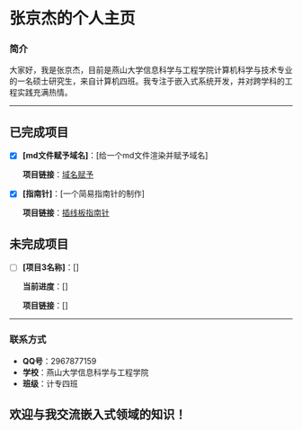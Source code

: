 # 张京杰的个人主页

### 简介

大家好，我是张京杰，目前是燕山大学信息科学与工程学院计算机科学与技术专业的一名硕士研究生，来自计算机四班。我专注于嵌入式系统开发，并对跨学科的工程实践充满热情。

---

## 已完成项目

- [X] **[md文件赋予域名]**：[给一个md文件渲染并赋予域名]

   **项目链接**：[域名赋予](https://tgoe-1.github.io/buildamdweb/)

- [X] **[指南针]**：[一个简易指南针的制作]
      
   **项目链接**：[插线板指南针](https://tgoe-1.github.io/yanbo/)

## 未完成项目

- [ ] **[项目3名称]**：[]

   **当前进度**：[]

   **项目链接**：[]


---

### 联系方式

* **QQ号**：2967877159
* **学校**：燕山大学信息科学与工程学院
* **班级**：计专四班

## 欢迎与我交流嵌入式领域的知识！

